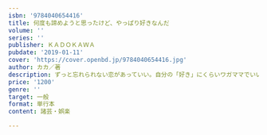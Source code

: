 ```yaml
---
isbn: '9784040654416'
title: 何度も諦めようと思ったけど、やっぱり好きなんだ
volume: ''
series: ''
publisher: ＫＡＤＯＫＡＷＡ
pubdate: '2019-01-11'
cover: 'https://cover.openbd.jp/9784040654416.jpg'
author: カカ／著
description: ずっと忘れられない恋があっていい。自分の「好き」にくらいワガママでいい
price: '1200'
genre: ''
target: 一般
format: 単行本
content: 諸芸・娯楽

---
```

